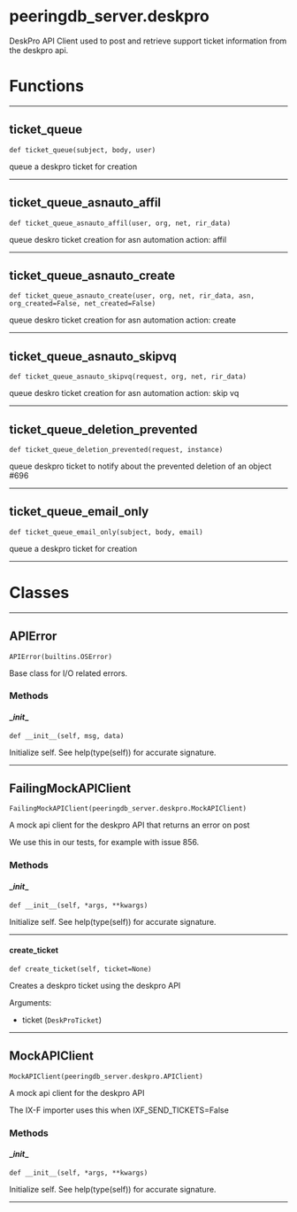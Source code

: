 # peeringdb_server.deskpro

DeskPro API Client used to post and retrieve support ticket information
from the deskpro api.

# Functions
---

## ticket_queue
`def ticket_queue(subject, body, user)`

queue a deskpro ticket for creation

---
## ticket_queue_asnauto_affil
`def ticket_queue_asnauto_affil(user, org, net, rir_data)`

queue deskro ticket creation for asn automation action: affil

---
## ticket_queue_asnauto_create
`def ticket_queue_asnauto_create(user, org, net, rir_data, asn, org_created=False, net_created=False)`

queue deskro ticket creation for asn automation action: create

---
## ticket_queue_asnauto_skipvq
`def ticket_queue_asnauto_skipvq(request, org, net, rir_data)`

queue deskro ticket creation for asn automation action: skip vq

---
## ticket_queue_deletion_prevented
`def ticket_queue_deletion_prevented(request, instance)`

queue deskpro ticket to notify about the prevented
deletion of an object #696

---
## ticket_queue_email_only
`def ticket_queue_email_only(subject, body, email)`

queue a deskpro ticket for creation

---
# Classes
---

## APIError

```
APIError(builtins.OSError)
```

Base class for I/O related errors.


### Methods

#### \__init__
`def __init__(self, msg, data)`

Initialize self.  See help(type(self)) for accurate signature.

---

## FailingMockAPIClient

```
FailingMockAPIClient(peeringdb_server.deskpro.MockAPIClient)
```

A mock api client for the deskpro API
that returns an error on post

We use this in our tests, for example
with issue 856.


### Methods

#### \__init__
`def __init__(self, *args, **kwargs)`

Initialize self.  See help(type(self)) for accurate signature.

---
#### create_ticket
`def create_ticket(self, ticket=None)`

Creates a deskpro ticket using the deskpro API

Arguments:

- ticket (`DeskProTicket`)

---

## MockAPIClient

```
MockAPIClient(peeringdb_server.deskpro.APIClient)
```

A mock api client for the deskpro API

The IX-F importer uses this when
IXF_SEND_TICKETS=False


### Methods

#### \__init__
`def __init__(self, *args, **kwargs)`

Initialize self.  See help(type(self)) for accurate signature.

---
